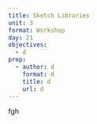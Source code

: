 ```yaml
---
title: Sketch Libraries
unit: 3
format: Workshop
day: 21
objectives:
  - d
prep:
  - author: d
    format: d
    title: d
    url: d
---
```

fgh
